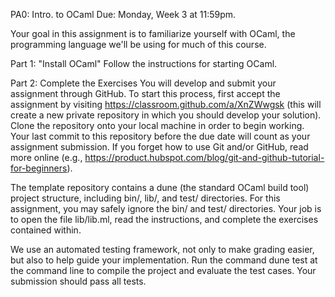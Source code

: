 PA0: Intro. to OCaml
Due: Monday, Week 3 at 11:59pm.

Your goal in this assignment is to familiarize yourself with OCaml, the programming language we'll be using for much of this course.

Part 1: "Install OCaml"
Follow the instructions for starting OCaml.

Part 2: Complete the Exercises
You will develop and submit your assignment through GitHub. To start this process, first accept the assignment by visiting  https://classroom.github.com/a/XnZWwgsk (this will create a new private repository in which you should develop your solution). Clone the repository onto your local machine in order to begin working. Your last commit to this repository before the due date will count as your assignment submission. If you forget how to use Git and/or GitHub, read more online (e.g., https://product.hubspot.com/blog/git-and-github-tutorial-for-beginners).

The template repository contains a dune (the standard OCaml build tool) project structure, including bin/, lib/, and test/ directories. For this assignment, you may safely ignore the bin/ and test/ directories. Your job is to open the file lib/lib.ml, read the instructions, and complete the exercises contained within.

We use an automated testing framework, not only to make grading easier, but also to help guide your implementation. Run the command dune test at the command line to compile the project and evaluate the test cases. Your submission should pass all tests.
